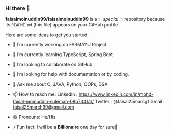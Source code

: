 ### Hi there 👋


**faisalmoinuddin99/faisalmoinuddin99** is a ✨ _special_ ✨ repository because its `README.md` (this file) appears on your GitHub profile.

Here are some ideas to get you started:

- 🔭 I’m currently working on FARMAYU Project.
- 🌱 I’m currently learning  TypeScript, Spring Boot
- 👯 I’m looking to collaborate on GitHub
- 🤔 I’m looking for help with documentation or by coding.
- 💬 Ask me about C, JAVA, Python, OOPs, DSA
- 📫 How to reach me: 
                      LinkedIn : https://www.linkedin.com/in/mohd-faisal-moinuddin-suleman-08b7341a1/
                      Twitter :  @faisal25marcg1
                      Gmail : faisal25march99@gmail.com
               
- 😄 Pronouns: He/His
- ⚡ Fun fact: I will be a **Billionaire** one day for sure🤩
